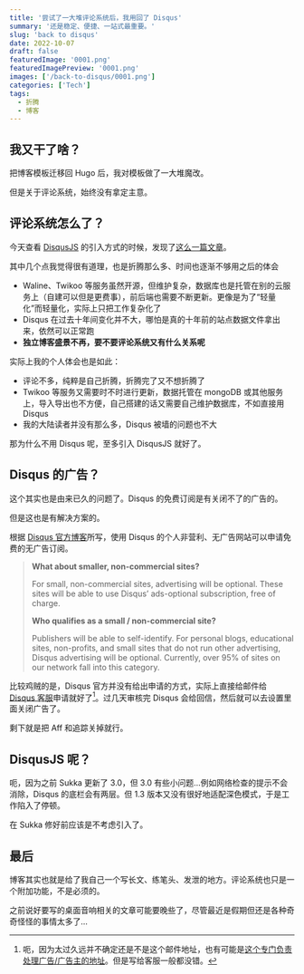 ```yaml
---
title: '尝试了一大堆评论系统后，我用回了 Disqus'
summary: '还是稳定、便捷、一站式最重要。'
slug: 'back to disqus'
date: 2022-10-07
draft: false
featuredImage: '0001.png'
featuredImagePreview: '0001.png'
images: ['/back-to-disqus/0001.png']
categories: ['Tech']
tags:
  - 折腾
  - 博客
---
```


## 我又干了啥？

把博客模板迁移回 Hugo 后，我对模板做了一大堆魔改。

但是关于评论系统，始终没有拿定主意。

## 评论系统怎么了？

今天查看 [DisqusJS](https://github.com/SukkaW/DisqusJS) 的引入方式的时候，发现了[这么一篇文章](https://eallion.com/disqus/)。

其中几个点我觉得很有道理，也是折腾那么多、时间也逐渐不够用之后的体会

- Waline、Twikoo 等服务虽然开源，但维护复杂，数据库也是托管在别的云服务上（自建可以但是更费事），前后端也需要不断更新。更像是为了“轻量化”而轻量化，实际上只把工作复杂化了
- Disqus 在过去十年间变化并不大，哪怕是真的十年前的站点数据文件拿出来，依然可以正常跑
- **独立博客盛景不再，要不要评论系统又有什么关系呢**

实际上我的个人体会也是如此：

- 评论不多，纯粹是自己折腾，折腾完了又不想折腾了
- Twikoo 等服务又需要时不时进行更新，数据托管在 mongoDB 或其他服务上，导入导出也不方便，自己搭建的话又需要自己维护数据库，不如直接用 Disqus
- 我的大陆读者并没有那么多，Disqus 被墙的问题也不大

那为什么不用 Disqus 呢，至多引入 DisqusJS 就好了。

## Disqus 的广告？

这个其实也是由来已久的问题了。Disqus 的免费订阅是有关闭不了的广告的。

但是这也是有解决方案的。

根据 [Disqus 官方博客](https://blog.disqus.com/advertising-will-remain-optional-for-over-95-of-sites-on-disqus)所写，使用 Disqus 的个人非营利、无广告网站可以申请免费的无广告订阅。

> **What about smaller, non-commercial sites?**
>
> For small, non-commercial sites, advertising will be optional. These sites will be able to use Disqus’ ads-optional subscription, free of charge.
>
> **Who qualifies as a small / non-commercial site?**
>
> Publishers will be able to self-identify. For personal blogs, educational sites, non-profits, and small sites that do not run other advertising, Disqus advertising will be optional. Currently, over 95% of sites on our network fall into this category.

比较鸡贼的是，Disqus 官方并没有给出申请的方式，实际上直接给邮件给 [Disqus 客服](mailto:help@disqus.com)申请就好了[^1]。过几天审核完 Disqus 会给回信，然后就可以去设置里面关闭广告了。

剩下就是把 Aff 和追踪关掉就行。

## DisqusJS 呢？

呃，因为之前 Sukka 更新了 3.0，但 3.0 有些小问题…例如网络检查的提示不会消除，Disqus 的底栏会有两层。但 1.3 版本又没有很好地适配深色模式，于是工作陷入了停顿。

在 Sukka 修好前应该是不考虑引入了。

## 最后

博客其实也就是给了我自己一个写长文、练笔头、发泄的地方。评论系统也只是一个附加功能，不是必须的。

之前说好要写的桌面音响相关的文章可能要晚些了，尽管最近是假期但还是各种奇奇怪怪的事情太多了…

[^1]: 呃，因为太过久远并不确定还是不是这个邮件地址，也有可能是[这个专门负责处理广告/广告主的地址](mailto:publisher-success@disqus.com)。但是写给客服一般都没错。
